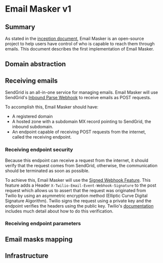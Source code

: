 # Email Masker v1

## Summary

As stated in the [inception document](./Inception.md), Email Masker
is an open-source project to help users have control of who is capable to
reach them through emails. This document describes the first implementation of Email Masker.

## Domain abstraction

## Receiving emails

SendGrid is an all-in-one service for managing emails.
Email Masker will use SendGrid's [Inbound Parse Webhook](https://docs.sendgrid.com/for-developers/parsing-email/setting-up-the-inbound-parse-webhook)
to receive emails as POST requests.

To accomplish this, Email Masker should have:

* A registered domain
* A hosted zone with a subdomain MX record pointing to SendGrid, the inbound subdomain.
* An endpoint capable of receiving POST requests from the internet, called the receiving endpoint.

### Receiving endpoint security

Because this endpoint can receive a request from the internet, it should
verify that the request comes from SendGrid, otherwise, the communication should be
terminated as soon as possible.

To achieve this, Email Masker will use the [Signed Webhook Feature](https://docs.sendgrid.com/for-developers/tracking-events/getting-started-event-webhook-security-features).
This feature adds a Header `X-Twilio-Email-Event-Webhook-Signature` to the post request which allows us to assert that the request
was originated from Twilio by using an asymmetric encryption method (Elliptic Curve Digital Signature Algorithm).
Twilio signs the request using a private key and the endpoint verifies the headers using the public key.
Twilio's [documentation](https://docs.sendgrid.com/for-developers/tracking-events/getting-started-event-webhook-security-features#verify-the-signature) includes much detail about how to do this verification.

### Receiving endpoint parameters

## Email masks mapping

## Infrastructure
